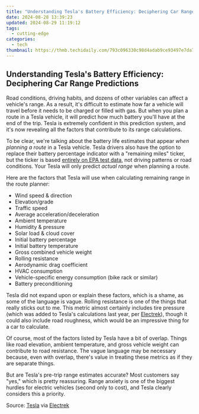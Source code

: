 ```yaml
---
title: "Understanding Tesla's Battery Efficiency: Deciphering Car Range Predictions"
date: 2024-08-28 13:39:23
updated: 2024-08-29 11:19:12
tags:
  - cutting-edge
categories:
  - tech
thumbnail: https://thmb.techidaily.com/793c096330c98d4adab9ce93497e7da7cc149b43448e4b8099556dfb4eb4e677.jpg
---
```


## Understanding Tesla's Battery Efficiency: Deciphering Car Range Predictions

Road conditions, driving habits, and dozens of other variables can affect a vehicle's range. As a result, it's difficult to estimate how far a vehicle will travel before it needs to be charged or filled with gas. But when you plan a route in a Tesla vehicle, it will predict how much battery you'll have at the end of the trip. Tesla is extremely confident in this prediction system, and it's now revealing all the factors that contribute to its range calculations.

 To be clear, we're talking about the battery life estimates that appear _when planning a route_ in a Tesla vehicle. Tesla drivers also have the option to replace their battery percentage indicator with a "remaining miles" ticker, but the ticker is based [entirely on EPA test data](https://www.tesla.com/support/range), not driving patterns or road conditions. Your Tesla will only predict _actual range_ when planning a route.

 Here are the factors that Tesla will use when calculating remaining range in the route planner:

* Wind speed & direction
* Elevation/grade
* Traffic speed
* Average acceleration/deceleration
* Ambient temperature
* Humidity & pressure
* Solar load & cloud cover
* Initial battery percentage
* Initial battery temperature
* Gross combined vehicle weight
* Rolling resistance
* Aerodynamic drag coefficient
* HVAC consumption
* Vehicle-specific energy consumption (bike rack or similar)
* Battery preconditioning

 Tesla did not expand upon or explain these factors, which is a shame, as some of the language is vague. Rolling resistance is one of the things that really sticks out to me. This metric almost certainly includes tire pressure (which was added to Tesla's calculations last year, per [Electrek](https://electrek.co/2022/07/27/tesla-doubles-down-better-range-estimates-with-tire-pressure-more/)), though it could also include road roughness, which would be an impressive thing for a car to calculate.

 Of course, most of the factors listed by Tesla have a bit of overlap. Things like road elevation, ambient temperature, and gross vehicle weight can contribute to road resistance. The vague language may be necessary because, even with overlap, there's value in treating these metrics as if they are separate things.

 But are Tesla's pre-trip range estimates accurate? Most customers say "yes," which is pretty reassuring. Range anxiety is one of the biggest hurdles for electric vehicles (second only to cost), and Tesla clearly considers this a priority.

 Source: [Tesla](https://twitter.com/tesla%5Fna/status/1724219305250709508) via [Electrek](https://electrek.co/2023/11/14/tesla-reveals-everything-affects-range-calculation/)

<ins class="adsbygoogle"
     style="display:block"
     data-ad-format="autorelaxed"
     data-ad-client="ca-pub-7571918770474297"
     data-ad-slot="1223367746"></ins>



<ins class="adsbygoogle"
     style="display:block"
     data-ad-client="ca-pub-7571918770474297"
     data-ad-slot="8358498916"
     data-ad-format="auto"
     data-full-width-responsive="true"></ins>
